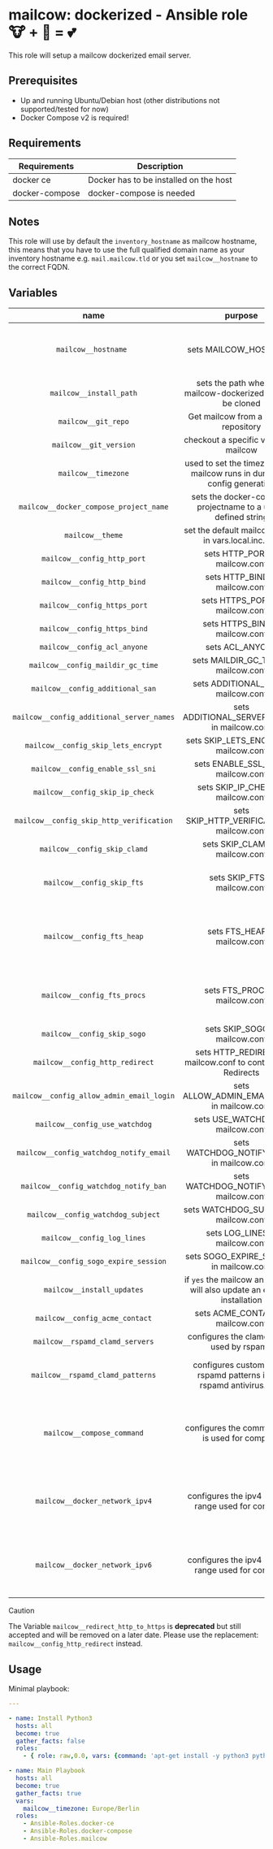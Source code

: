 # mailcow: dockerized - Ansible role 🐮 + 🐋 = 💕

This role will setup a mailcow dockerized email server.

## Prerequisites

- Up and running Ubuntu/Debian host (other distributions not supported/tested for now)
- Docker Compose v2 is required!

## Requirements

| Requirements   | Description                            |
| -------------- | -------------------------------------- |
| docker ce      | Docker has to be installed on the host |
| docker-compose | docker-compose is needed               |

## Notes
This role will use by default the `inventory_hostname` as mailcow hostname, this means that you have to use the full qualified domain name as your inventory hostname e.g. `mail.mailcow.tld` or you set `mailcow__hostname` to the correct FQDN.

## Variables
|                   name                    |                                   purpose                                   |                    default value                    |                             note                              |
| :---------------------------------------: | :-------------------------------------------------------------------------: | :-------------------------------------------------: | :-----------------------------------------------------------: |
|           `mailcow__hostname `            |                            sets MAILCOW_HOSTNAME                            |                `inventory_hostname`                 |           needs to be an full qualified domain name           |
|          `mailcow__install_path`          |       sets the path where the mailcow-dockerized repo will be cloned        |              `/opt/mailcow-dockerized`              |                                                               |
|            `mailcow__git_repo`            |                   Get mailcow from a specific repository                    | `https://github.com/mailcow/mailcow-dockerized.git` |                                                               |
|          `mailcow__git_version`           |                   checkout a specific version of mailcow                    |                      `master`                       |                                                               |
|            `mailcow__timezone`            | used to set the timezone your mailcow runs in during the config generation  |                       not set                       |                        **must be set**                        |
|  `mailcow__docker_compose_project_name`   |        sets the docker-compose projectname to a user-defined string         |                 `mailcowdockerized`                 |                                                               |
|             `mailcow__theme`              |             set the default mailcow theme in vars.local.inc.php             |                       `lumen`                       |                                                               |
|        `mailcow__config_http_port`        |                       sets HTTP_PORT in mailcow.conf                        |                        `80`                         |                                                               |
|        `mailcow__config_http_bind`        |                       sets HTTP_BIND in mailcow.conf                        |                       `none`                        |                                                               |
|       `mailcow__config_https_port`        |                       sets HTTPS_PORT in mailcow.conf                       |                        `443`                        |                                                               |
|       `mailcow__config_https_bind`        |                       sets HTTPS_BIND in mailcow.conf                       |                       `none`                        |                                                               |
|       `mailcow__config_acl_anyone`        |                               sets ACL_ANYONE                               |                      disallow                       |                                                               |
|     `mailcow__config_maildir_gc_time`     |                    sets MAILDIR_GC_TIME in mailcow.conf                     |                       `1440`                        |                                                               |
|     `mailcow__config_additional_san`      |                     sets ADDITIONAL_SAN in mailcow.conf                     |                                                     |                      needs to be a list                       |
| `mailcow__config_additional_server_names` |                sets ADDITIONAL_SERVER_NAMES in mailcow.conf                 |                                                     |                      needs to be a list                       |
|    `mailcow__config_skip_lets_encrypt`    |                   sets SKIP_LETS_ENCRYPT in mailcow.conf                    |                                                     |                                                               |
|     `mailcow__config_enable_ssl_sni`      |                     sets ENABLE_SSL_SNI in mailcow.conf                     |                                                     |                                                               |
|      `mailcow__config_skip_ip_check`      |                     sets SKIP_IP_CHECK in mailcow.conf                      |                                                     |                                                               |
| `mailcow__config_skip_http_verification`  |                 sets SKIP_HTTP_VERIFICATION in mailcow.conf                 |                         `n`                         |                                                               |
|       `mailcow__config_skip_clamd`        |                       sets SKIP_CLAMD in mailcow.conf                       |                         `n`                         |                                                               |
|        `mailcow__config_skip_fts`         |                        sets SKIP_FTS in mailcow.conf                        |                         `n`                         |             disables Full-text search (flatcurve)             |
|        `mailcow__config_fts_heap`         |                        sets FTS_HEAP in mailcow.conf                        |                        `128`                        |          sets the max amount of ram per index worker          |
|        `mailcow__config_fts_procs`        |                       sets FTS_PROCS in mailcow.conf                        |                         `1`                         |           amount of indexing processes max. running           |
|        `mailcow__config_skip_sogo`        |                       sets SKIP_SOGO in mailcow.conf                        |                         `n`                         |                                                               |
|      `mailcow__config_http_redirect`      |        sets HTTP_REDIRECT in mailcow.conf to control HTTP Redirects         |                         `n`                         |                       can be `y` or `n`                       |
| `mailcow__config_allow_admin_email_login` |                sets ALLOW_ADMIN_EMAIL_LOGIN in mailcow.conf                 |                         `n`                         |                                                               |
|      `mailcow__config_use_watchdog`       |                      sets USE_WATCHDOG in mailcow.conf                      |                         `n`                         |                                                               |
|  `mailcow__config_watchdog_notify_email`  |                 sets WATCHDOG_NOTIFY_EMAIL in mailcow.conf                  |                                                     |                                                               |
|   `mailcow__config_watchdog_notify_ban`   |                  sets WATCHDOG_NOTIFY_BAN in mailcow.conf                   |                         `y`                         |                                                               |
|    `mailcow__config_watchdog_subject`     |                    sets WATCHDOG_SUBJECT in mailcow.conf                    |                  `Watchdog ALERT`                   |                                                               |
|        `mailcow__config_log_lines`        |                       sets LOG_LINES in mailcow.conf                        |                       `9999`                        |                                                               |
|   `mailcow__config_sogo_expire_session`   |                  sets SOGO_EXPIRE_SESSION in mailcow.conf                   |                        `480`                        |                                                               |
|        `mailcow__install_updates`         | if `yes` the mailcow ansible role will also update an existing installation |                        `yes`                        |                                                               |
|      `mailcow__config_acme_contact`       |                      sets ACME_CONTACT in mailcow.conf                      |                                                     |                                                               |
|      `mailcow__rspamd_clamd_servers`      |                 configures the clamd server used by rspamd                  |                    `clamd:3310`                     |                                                               |
|     `mailcow__rspamd_clamd_patterns`      |    configures custom clamd rspamd patterns inside rspamd antivirus.conf     |                                                     |             needs to be a list  of name and regex             |
|        `mailcow__compose_command`         |               configures the command that is used for compose               |                  `docker compose`                   | set to `docker-compose` for the standalone version of compose |
|      `mailcow__docker_network_ipv4`       |             configures the ipv4 network range used for compose              |                     `172.22.1`                      |  useful when you have other containers running on the system  |
|      `mailcow__docker_network_ipv6`       |             configures the ipv4 network range used for compose              |              `fd4d:6169:6c63:6f77::/64`             |  useful when you have other containers running on the system  |

> [!CAUTION]  
> The Variable `mailcow__redirect_http_to_https` is **deprecated** but still accepted and will be removed on a later date. Please use the replacement: `mailcow__config_http_redirect` instead.

## Usage

Minimal playbook:

```yaml
---

- name: Install Python3
  hosts: all
  become: true
  gather_facts: false
  roles:
    - { role: raw,0.0, vars: {command: 'apt-get install -y python3 python3-pip'} }

- name: Main Playbook
  hosts: all
  become: true
  gather_facts: true
  vars:
    mailcow__timezone: Europe/Berlin
  roles:
    - Ansible-Roles.docker-ce
    - Ansible-Roles.docker-compose
    - Ansible-Roles.mailcow
```
